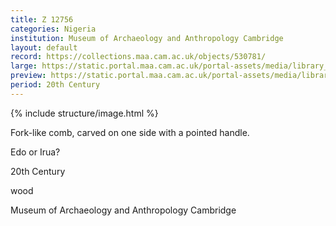 ```yaml
---
title: Z 12756
categories: Nigeria
institution: Museum of Archaeology and Anthropology Cambridge
layout: default
record: https://collections.maa.cam.ac.uk/objects/530781/
large: https://static.portal.maa.cam.ac.uk/portal-assets/media/library_images/web/670740_Z_12756_001.jpg
preview: https://static.portal.maa.cam.ac.uk/portal-assets/media/library_images/thumbnail/670740_Z_12756_001.jpg
period: 20th Century
---
```

{% include structure/image.html %}

Fork-like comb, carved on one side with a pointed handle.

Edo or Irua?

20th Century

wood

Museum of Archaeology and Anthropology Cambridge
